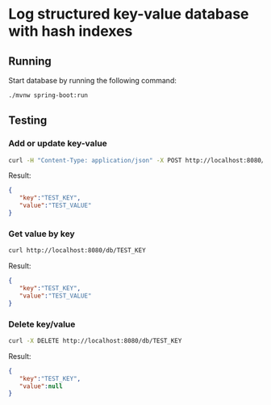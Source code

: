 # Log structured key-value database with hash indexes 

## Running ##
Start database by running the following command:
```bash
./mvnw spring-boot:run
```

## Testing ##

### Add or update key-value ###
```bash
curl -H "Content-Type: application/json" -X POST http://localhost:8080/db --data '{ "key":"TEST_KEY", "value":"TEST_VALUE" }'
```
Result:
```json
{  
   "key":"TEST_KEY",
   "value":"TEST_VALUE"
}
```

### Get value by key ###
```bash
curl http://localhost:8080/db/TEST_KEY
```
Result:
```json
{  
   "key":"TEST_KEY",
   "value":"TEST_VALUE"
}
```

### Delete key/value ###
```bash
curl -X DELETE http://localhost:8080/db/TEST_KEY
```
Result:
```json
{  
   "key":"TEST_KEY",
   "value":null
}
```